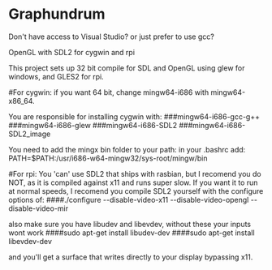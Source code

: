# Graphundrum
Don't have access to Visual Studio?  or just prefer to use gcc?

OpenGL with SDL2 for cygwin and rpi

This project sets up 32 bit compile
for SDL and OpenGL using glew for windows, and GLES2 for rpi.

#For cygwin:
if you want 64 bit, change mingw64-i686 with mingw64-x86_64.

You are responsible for installing cygwin with:
###mingw64-i686-gcc-g++
###mingw64-i686-glew
###mingw64-i686-SDL2
###mingw64-i686-SDL2_image

You need to add the mingx bin folder to your path: in your .bashrc add:
PATH=$PATH:/usr/i686-w64-mingw32/sys-root/mingw/bin

#For rpi:
You 'can' use SDL2 that ships with rasbian, but I recomend you do NOT,
as it is compiled against x11 and runs super slow.  If you want it to run 
at normal speeds,  I recomend you compile SDL2 yourself with the configure 
options of:
####./configure --disable-video-x11 --disable-video-opengl --disable-video-mir

also make sure you have libudev and libevdev, without these your inputs wont work
####sudo apt-get install libudev-dev
####sudo apt-get install libevdev-dev


and you'll get a surface that writes directly to your display bypassing x11.